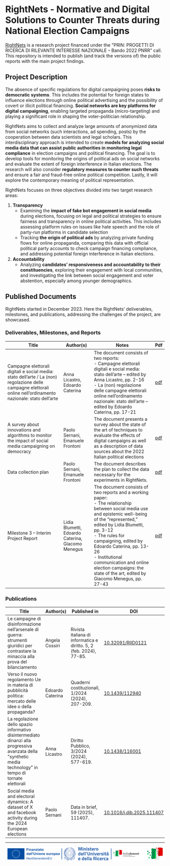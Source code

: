 # RightNets - Normative and Digital Solutions to Counter Threats during National Election Campaigns

[RightNets](http://rightnets.unimc.it/the-project/) is a research project financed under the "PRIN: PROGETTI DI RICERCA DI RILEVANTE INTERESSE NAZIONALE – Bando 2022 PNRR" call. This repository is intended to publish (and track the versions of) the public reports with the main project findings.

## Project Description

The absence of specific regulations for digital campaigning poses **risks to democratic systems**. This includes the potential for foreign states to influence elections through online political advertising and the possibility of covert or illicit political financing. **Social networks are key platforms for digital campaigning**, enabling targeted propaganda (micro-targeting) and playing a significant role in shaping the voter-politician relationship.

RightNets aims to collect and analyze large amounts of anonymized data from social networks (such interactions, ad spending, posts) by the cooperation between data scientists and legal scholars. This interdisciplinary approach is intended to create **models for analyzing social media data that can assist public authorities in monitoring legal compliance**  in election campaigns and political financing. The goal is to develop tools for monitoring the origins of political ads on social networks and evaluate the extent of foreign interference in Italian elections. The research will also consider **regulatory measures to counter such threats** and ensure a fair and fraud-free online political competition. Lastly, it will explore the contemporary meaning of political representation.

RightNets focuses on three objectives divided into two target research areas:

1. **Transparency**
   - Examining the **impact of fake bot engagement in social media** during elections, focusing on legal and political strategies to ensure fairness and transparency in online political activities. This includes assessing platform rules on issues like hate speech and the role of party-run platforms in candidate selection
   - Tracking **the origin of political ads** by analyzing private funding flows for online propaganda, comparing this data with official political party accounts to check campaign financing compliance, and addressing potential foreign interference in Italian elections.
2. **Accountability**
   - Analyzing **candidates’ responsiveness and accountability to their constituencies**, exploring their engagement with local communities, and investigating the link between social engagement and voter abstention, especially among younger demographics.

## Published Documents

RightNets started in December 2023. Here the RightNets’ deliverables, milestones, and publications, addressing the challenges of the project, are showcased.

### Deliverables, Milestones, and Reports

| **Title**                                                                                                                                                        | **Author(s)**                     | **Notes**                                                                                                                                                                                                                                                                                      | **Pdf**                   |
|------------------------------------------------------------------------------------------------------------------------------------------------------------------|-----------------------------------|------------------------------------------------------------------------------------------------------------------------------------------------------------------------------------------------------------------------------------------------------------------------------------------------|---------------------------|
| Campagne elettorali digitali e social media: stato dell’arte / La (non) regolazione delle campagne elettorali online nell’ordinamento nazionale: stato dell’arte | Anna Licastro, Edoardo Caterina   | The document consists of two reports: <br>- Campagne elettorali digitali e social media: stato dell’arte – edited by Anna Licastro, pp. 2-16 <br>- La (non) regolazione delle campagne elettorali online nell’ordinamento nazionale: stato dell’arte – edited by Edoardo Caterina, pp. 17-21 | [pdf](reports/R-001.pdf) |
| A survey about innovations and algorithms to monitor the impact of social media campaigning on democracy                                                         | Paolo Sernani, Emanuele Frontoni  | The document presents a survey about the state of the art of techniques to evaluate the effects of digital campaigns as well as a description of data sources about the 2022 Italian political elections |[pdf](reports/R-002.pdf) |
| Data collection plan                                                         | Paolo Sernani, Emanuele Frontoni  | The document describes the plan to collect the data necessary for the experiments in RightNets. |[pdf](reports/R-003.pdf) |
| Milestone 3 – Interim Project Report                                                         | Lidia Blumetti, Edoardo Caterina, Giacomo Menegus  | The document consists of two reports and a working paper: <br>- The relationship between social media use and epistemic well-being of the “represented,” edited by Lidia Blumetti, pp. 3-12  <br>- The rules for campaigning, edited by Edoardo Caterina, pp. 13-26 <br>- Institutional communication and online election campaigns: the state of the art, edited by Giacomo Menegus, pp. 27-43 |[pdf](reports/R-004.pdf) |

### Publications

| **Title**                                                                                                                            | **Author(s)**    | **Published in**                                                    | DOI                                                    | **Pdf**                             | **Bibtex**                                    |
|--------------------------------------------------------------------------------------------------------------------------------------|------------------|---------------------------------------------------------------------|--------------------------------------------------------|-------------------------------------|-----------------------------------------------|
| Le campagne di disinformazione nell’arsenale di guerra: strumenti giuridici per contrastare la minaccia alla prova del bilanciamento | Angela Cossiri   | Rivista italiana di informatica e diritto. 5, 2 (feb. 2024), 77-85. | [10.32091/RIID0121](https://doi.org/10.32091/RIID0121) | [pdf](publications/Cossiri2024.pdf) | [bibtex](publications/bibtex/Cossiri2024.bib) |
| Verso il nuovo regolamento Ue in materia di pubblicità politica: mercato delle idee o della propaganda? | Edoardo Caterina   | Quaderni costituzionali, 1/2024 (2024), 207-209. | [10.1439/112940](https://doi.org/10.1439/112940) | [pdf](https://www.rivisteweb.it/doi/10.1439/112940) | [bibtex](publications/bibtex/Caterina2024.bib) |
| La regolazione dello spazio informativo disintermediato dinanzi alla progressiva avanzata della "synthetic media technology" in tempo di tornate elettorali | Anna Licastro   | Diritto Pubblico, 3/2024 (2024), 577-619. | [10.1438/116001](https://doi.org/10.1438/116001) | [pdf](https://www.rivisteweb.it/doi/10.1438/116001) | [bibtex](publications/bibtex/Licastro2024.bib) |
| Social media and electoral dynamics: A dataset of X and facebook activity during the 2024 European elections | Paolo Sernani   | Data in brief, 59 (2025), 111407. | [10.1016/j.dib.2025.111407](https://doi.org/10.1016/j.dib.2025.111407) | [pdf](https://www.sciencedirect.com/science/article/pii/S2352340925001398) | [bibtex](publications/bibtex/Sernani2025.bib) |
---

<p align="center">
	<img src="images/signature.png" alt="PRIN logos">
</p>